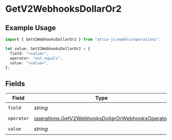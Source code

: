 # GetV2WebhooksDollarOr2

## Example Usage

```typescript
import { GetV2WebhooksDollarOr2 } from "attio-js/models/operations";

let value: GetV2WebhooksDollarOr2 = {
  field: "<value>",
  operator: "not_equals",
  value: "<value>",
};
```

## Fields

| Field                                                                                                                | Type                                                                                                                 | Required                                                                                                             | Description                                                                                                          |
| -------------------------------------------------------------------------------------------------------------------- | -------------------------------------------------------------------------------------------------------------------- | -------------------------------------------------------------------------------------------------------------------- | -------------------------------------------------------------------------------------------------------------------- |
| `field`                                                                                                              | *string*                                                                                                             | :heavy_check_mark:                                                                                                   | N/A                                                                                                                  |
| `operator`                                                                                                           | [operations.GetV2WebhooksDollarOrWebhooksOperator](../../models/operations/getv2webhooksdollarorwebhooksoperator.md) | :heavy_check_mark:                                                                                                   | N/A                                                                                                                  |
| `value`                                                                                                              | *string*                                                                                                             | :heavy_check_mark:                                                                                                   | N/A                                                                                                                  |